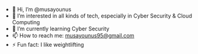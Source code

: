 - 👋 Hi, I’m @musayounus
- 👀 I’m interested in all kinds of tech, especially in Cyber Security & Cloud Computing
- 🌱 I’m currently learning Cyber Security
- 📫 How to reach me: musayounus95@gmail.com
- ⚡ Fun fact: I like weightlifting


